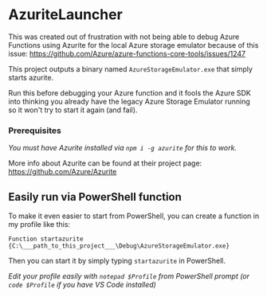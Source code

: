# AzuriteLauncher

This was created out of frustration with not being able to debug Azure Functions using Azurite for the local Azure storage emulator because of this issue:
https://github.com/Azure/azure-functions-core-tools/issues/1247

This project outputs a binary named `AzureStorageEmulator.exe` that simply starts azurite.

Run this before debugging your Azure function and it fools the Azure SDK into thinking you already have the legacy Azure Storage Emulator running so it won't try to start it again (and fail).

### Prerequisites

*You must have Azurite installed via `npm i -g azurite` for this to work.*

More info about Azurite can be found at their project page: https://github.com/Azure/Azurite

## Easily run via PowerShell function

To make it even easier to start from PowerShell, you can create a function in my profile like this:

`Function startazurite {C:\___path_to_this_project___\Debug\AzureStorageEmulator.exe}`

Then you can start it by simply typing `startazurite` in PowerShell.

*Edit your profile easily with `notepad $Profile` from PowerShell prompt (or `code $Profile` if you have VS Code installed)*
